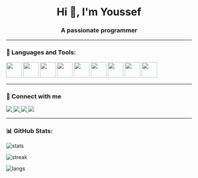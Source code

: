 <h1 align="center">Hi 👋, I'm Youssef</h1>
<h3 align="center">A passionate programmer</h3>

---

### 🔨 Languages and Tools:
<p align="left">
  <img src="https://cdn.jsdelivr.net/gh/devicons/devicon/icons/cplusplus/cplusplus-original.svg" width="42" height="42"/>
  <img src="https://cdn.jsdelivr.net/gh/devicons/devicon/icons/csharp/csharp-original.svg" width="42" height="42"/>
  <img src="https://cdn.jsdelivr.net/gh/devicons/devicon/icons/python/python-original.svg" width="42" height="42"/>
  <img src="https://cdn.jsdelivr.net/gh/devicons/devicon/icons/java/java-original.svg" width="42" height="42"/>
  <img src="https://cdn.jsdelivr.net/gh/devicons/devicon/icons/dotnetcore/dotnetcore-original.svg" width="42" height="42"/>
  <img src="https://cdn.jsdelivr.net/gh/devicons/devicon/icons/html5/html5-original.svg" width="42" height="42"/>
  <img src="https://cdn.jsdelivr.net/gh/devicons/devicon/icons/css3/css3-original.svg" width="42" height="42"/>
  <img src="https://cdn.jsdelivr.net/gh/devicons/devicon/icons/git/git-original.svg" width="42" height="42"/>
  <img src="https://cdn.jsdelivr.net/gh/devicons/devicon/icons/github/github-original.svg" width="42" height="42"/>
</p>

---

### 🤝 Connect with me
<p align="left">
  <a href="https://www.linkedin.com/in/YourUserName/" target="_blank">
    <img src="https://img.shields.io/badge/LinkedIn-0A66C2?style=for-the-badge&logo=linkedin&logoColor=white"/>
  </a>
  <a href="https://github.com/YourUserName" target="_blank">
    <img src="https://img.shields.io/badge/GitHub-181717?style=for-the-badge&logo=github&logoColor=white"/>
  </a>
  <a href="https://www.youtube.com/@YourUserName" target="_blank">
    <img src="https://img.shields.io/badge/YouTube-FF0000?style=for-the-badge&logo=youtube&logoColor=white"/>
  </a>
  <a href="https://codeforces.com/profile/YourUserName" target="_blank">
    <img src="https://img.shields.io/badge/Codeforces-1F8ACB?style=for-the-badge&logo=codeforces&logoColor=white"/>
  </a>
</p>

---

### 📊 GitHub Stats:
<p align="left">
  <img src="https://github-readme-stats.vercel.app/api?username=YourUserName&show_icons=true&theme=tokyonight" alt="stats"/>
</p>
<p align="left">
  <img src="https://github-readme-streak-stats.herokuapp.com/?user=YourUserName&theme=tokyonight" alt="streak"/>
</p>
<p align="left">
  <img src="https://github-readme-stats.vercel.app/api/top-langs/?username=YourUserName&layout=compact&theme=tokyonight" alt="langs"/>
</p>
